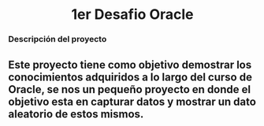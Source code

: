 <h1 align="center"> 1er Desafio Oracle </h1>

<h3>Descripción del proyecto</h3>

<h2>Este proyecto tiene como objetivo demostrar los conocimientos adquiridos a lo largo del curso de Oracle, se nos un pequeño proyecto en donde el objetivo esta en capturar datos y mostrar un dato aleatorio de estos mismos.</h2>

